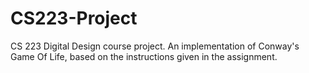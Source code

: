 # CS223-Project
CS 223 Digital Design course project. An implementation of Conway's Game Of Life, based on the instructions given in the assignment.
